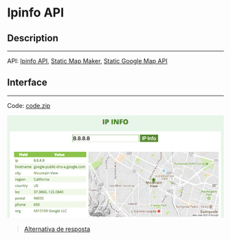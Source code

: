 # Ipinfo API

## Description
---

API: [Ipinfo API](https://ipinfo.io/developers), [Static Map Maker](https://staticmapmaker.com), [Static Google Map API](https://developers.google.com/maps/documentation/static-maps/)

## Interface
---

Code: [code.zip](code.gif)

![](assets/layout.png)

> [Alternativa de resposta](code-response/)
